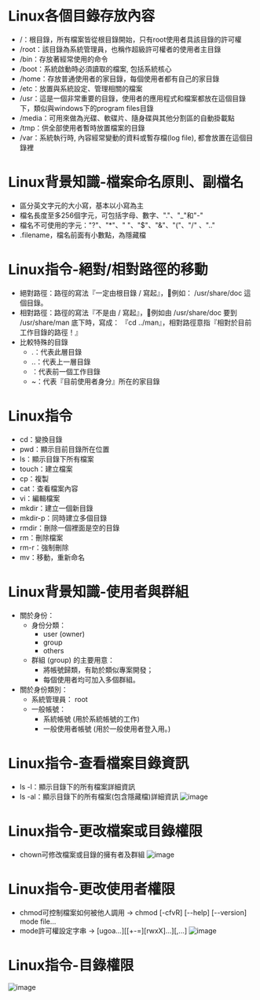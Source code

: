 # Linux各個目錄存放內容
- /：根目錄，所有檔案皆從根目錄開始，只有root使用者具該目錄的許可權
- /root：該目錄為系統管理員，也稱作超級許可權者的使用者主目錄
- /bin：存放著經常使用的命令
- /boot：系統啟動時必須讀取的檔案, 包括系統核心
- /home：存放普通使用者的家目錄，每個使用者都有自己的家目錄
- /etc：放置與系統設定、管理相關的檔案
- /usr：這是一個非常重要的目錄，使用者的應用程式和檔案都放在這個目錄下，類似與windows下的program files目錄
- /media：可用來做為光碟、軟碟片、隨身碟與其他分割區的自動掛載點
- /tmp：供全部使用者暫時放置檔案的目錄
- /var：系統執行時, 內容經常變動的資料或暫存檔(log file), 都會放置在這個目錄裡

# Linux背景知識-檔案命名原則、副檔名
- 區分英文字元的大小寫，基本以小寫為主
- 檔名長度至多256個字元，可包括字母、數字、"."、"_"和"-"
- 檔名不可使用的字元："?"、"*"、" "、"$"、"&"、"("、"/" 、".."
- .filename，檔名前面有小數點，為隱藏檔

# Linux指令-絕對/相對路徑的移動
- 絕對路徑：路徑的寫法『一定由根目錄 / 寫起』，例如： /usr/share/doc 這個目錄。
- 相對路徑：路徑的寫法『不是由 / 寫起』，例如由 /usr/share/doc 要到 /usr/share/man 底下時，寫成： 『cd ../man』，相對路徑意指『相對於目前工作目錄的路徑！』
- 比較特殊的目錄
   - .：代表此層目錄
   - ..：代表上一層目錄
   - ：代表前一個工作目錄
   - ~：代表『目前使用者身分』所在的家目錄

# Linux指令
- cd：變換目錄
- pwd：顯示目前目錄所在位置
- ls：顯示目錄下所有檔案
- touch：建立檔案
- cp：複製
- cat：查看檔案內容
- vi：編輯檔案
- mkdir：建立一個新目錄
- mkdir-p：同時建立多個目錄
- rmdir：刪除一個裡面是空的目錄
- rm：刪除檔案
- rm-r：強制刪除
- mv：移動，重新命名

# Linux背景知識-使用者與群組
- 關於身份：
  - 身份分類：
    - user (owner)		
    - group			
    - others			
  - 群組 (group) 的主要用意：
    - 將帳號歸類，有助於類似專案開發；
    - 每個使用者均可加入多個群組。
- 關於身份類別：
  - 系統管理員： root
  - 一般帳號：
    - 系統帳號 (用於系統帳號的工作)
    - 一般使用者帳號 (用於一般使用者登入用。)

# Linux指令-查看檔案目錄資訊
- ls -l：顯示目錄下的所有檔案詳細資訊
- ls -al：顯示目錄下的所有檔案(包含隱藏檔)詳細資訊
![image](https://user-images.githubusercontent.com/91866934/143665885-d564d3f1-fa5d-4769-a148-e8c5acbc0f8b.png)

# Linux指令-更改檔案或目錄權限
- chown可修改檔案或目錄的擁有者及群組
![image](https://user-images.githubusercontent.com/91866934/143666003-1238b546-9530-4ed5-a148-1b89bb83f581.png)

# Linux指令-更改使用者權限
- chmod可控制檔案如何被他人調用 
&rarr; chmod [-cfvR] [--help] [--version] mode file…
- mode許可權設定字串 
&rarr; [ugoa...][[+-=][rwxX]...][,...]
![image](https://user-images.githubusercontent.com/91866934/143666206-c97c74a1-cf38-48b8-9123-542c55b169b5.png)

# Linux指令-目錄權限
![image](https://user-images.githubusercontent.com/91866934/143666236-880a59b2-51a5-47ff-988b-33ada43cb1b3.png)

